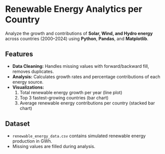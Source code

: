 # Renewable Energy Analytics per Country

Analyze the growth and contributions of **Solar, Wind, and Hydro energy** across countries (2000–2024) using **Python**, **Pandas**, and **Matplotlib**.

## Features

- **Data Cleaning:** Handles missing values with forward/backward fill, removes duplicates.
- **Analysis:** Calculates growth rates and percentage contributions of each energy source.
- **Visualizations:** 
  1. Total renewable energy growth per year (line plot)
  2. Top 3 fastest-growing countries (bar chart)
  3. Average renewable energy contributions per country (stacked bar chart)

## Dataset

- `renewable_energy_data.csv` contains simulated renewable energy production in GWh.
- Missing values are filled during analysis.
